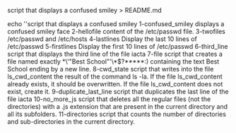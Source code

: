 script that displays a confused smiley  > README.md

echo  ''script that displays a confused smiley 
1-confused_smiley displays a confused smiley face
2-hellofile  content of the /etc/passwd file.
3-twofiles /etc/passwd and /etc/hosts
4-lastlines Display the last 10 lines of /etc/passwd
5-firstlines Display the first 10 lines of /etc/passwd
6-third_line script that displays the third line of the file iacta
7-file script that creates a file named exactly \*\\'"Best School"\'\\*$\?\*\*\*\*\*:) containing the text Best School ending by a new line.
8-cwd_state script that writes into the file ls_cwd_content the result of the command ls -la. If the file ls_cwd_content already exists, it should be overwritten. If the file ls_cwd_content does not exist, create it.
9-duplicate_last_line script that duplicates the last line of the file iacta
10-no_more_js script that deletes all the regular files (not the directories) with a .js extension that are present in the current directory and all its subfolders.
11-directories  script that counts the number of directories and sub-directories in the current directory.
